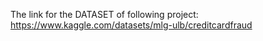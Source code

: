 The link  for the DATASET of following project: https://www.kaggle.com/datasets/mlg-ulb/creditcardfraud
